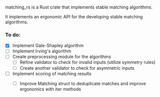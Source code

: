 matching_rs is a Rust crate that implements stable matching algorithms.

It implements an ergonomic API for the developing stable matching algorithms.

### To do:
- [x] Implement Gale-Shapley algorithm
- [ ] Implement Irving's algorithm
- [ ] Create preprocessing module for the algorithms
    - [ ] Refine validator to check for invalid inputs (utilize symmetry rules)
    - [ ] Create another validator to check for asymmetric inputs
- [ ] Implement scoring of matching results
    - [ ] Improve Matching struct to deduplicate matches and improve ergonomics with iter methods

